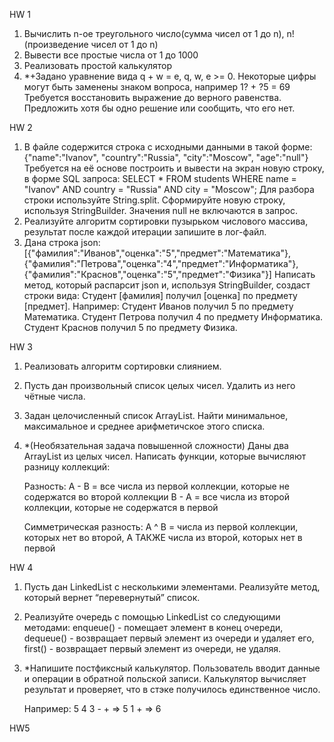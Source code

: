 HW 1
1. Вычислить n-ое треугольного число(сумма чисел от 1 до n), n! (произведение чисел от 1 до n)
2. Вывести все простые числа от 1 до 1000 
3. Реализовать простой калькулятор
4. *+Задано уравнение вида q + w = e, q, w, e >= 0. Некоторые цифры могут быть заменены знаком вопроса, например 1? + ?5 = 69 Требуется восстановить выражение до верного равенства. Предложить хотя бы одно решение или сообщить, что его нет.

HW 2
1. В файле содержится строка с исходными данными в такой форме: {"name":"Ivanov", "country":"Russia", "city":"Moscow", "age":"null"}
Требуется на её основе построить и вывести на экран новую строку, в форме SQL запроса:
SELECT * FROM students WHERE name = "Ivanov" AND country = "Russia" AND city = "Moscow";
Для разбора строки используйте String.split. Сформируйте новую строку, используя StringBuilder. Значения null не включаются в запрос.
2. Реализуйте алгоритм сортировки пузырьком числового массива, результат после каждой итерации запишите в лог-файл.
3. Дана строка json:
[{"фамилия":"Иванов","оценка":"5","предмет":"Математика"}, {"фамилия":"Петрова","оценка":"4","предмет":"Информатика"}, {"фамилия":"Краснов","оценка":"5","предмет":"Физика"}]
Написать метод, который распарсит json и, используя StringBuilder, создаст строки вида:
Студент [фамилия] получил [оценка] по предмету [предмет]. Например:
Студент Иванов получил 5 по предмету Математика.
Студент Петрова получил 4 по предмету Информатика.
Студент Краснов получил 5 по предмету Физика.

HW 3
1. Реализовать алгоритм сортировки слиянием.

2. Пусть дан произвольный список целых чисел. Удалить из него чётные числа.

3. Задан целочисленный список ArrayList. Найти минимальное, максимальное и среднее арифметичское этого списка.

4. *(Необязательная задача повышенной сложности)
    Даны два ArrayList из целых чисел. Написать функции, которые вычисляют разницу коллекций:

    Разность:
    A - B = все числа из первой коллекции, которые не содержатся во второй коллекции
    B - A = все числа из второй коллекции, которые не содержатся в первой

    Симметрическая разность:
    A ^ B = числа из первой коллекции, которых нет во второй, А ТАКЖЕ числа из второй, которых нет в первой

HW 4
1. Пусть дан LinkedList с несколькими элементами. Реализуйте метод, который вернет “перевернутый” список.

2. Реализуйте очередь с помощью LinkedList со следующими методами:
enqueue() - помещает элемент в конец очереди, dequeue() - возвращает первый элемент из очереди и удаляет его, first() - возвращает первый элемент из очереди, не удаляя.

3. *Напишите постфиксный калькулятор. Пользователь вводит данные и операции в обратной польской записи. Калькулятор вычисляет результат и проверяет, что в стэке получилось единственное число.

    Например:
    5 4 3 - + => 5 1 + => 6

HW5


